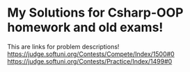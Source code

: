 # My Solutions for Csharp-OOP homework and old exams!
This are links for problem descriptions!
https://judge.softuni.org/Contests/Compete/Index/1500#0
https://judge.softuni.org/Contests/Practice/Index/1499#0
